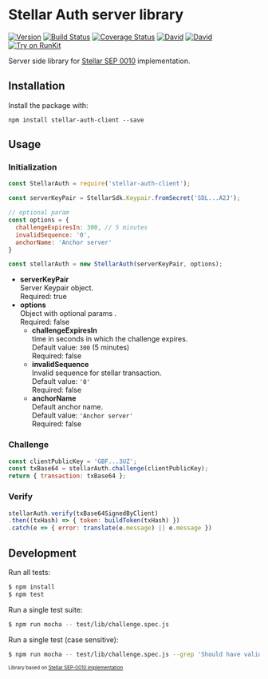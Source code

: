 # Stellar Auth server library
[![Version](https://img.shields.io/npm/v/stellar-auth-client.svg)](https://www.npmjs.org/package/stellar-auth-client)
[![Build Status](https://api.travis-ci.org/dolcalmi/stellar-auth-client.svg?branch=master)](https://travis-ci.org/dolcalmi/stellar-auth-client)
[![Coverage Status](https://coveralls.io/repos/github/dolcalmi/stellar-auth-client/badge.svg?branch=master)](https://coveralls.io/github/dolcalmi/stellar-auth-client?branch=master)
[![David](https://img.shields.io/david/dolcalmi/stellar-auth-client.svg)](https://david-dm.org/dolcalmi/stellar-auth-client)
[![David](https://img.shields.io/david/dev/dolcalmi/stellar-auth-client.svg)](https://david-dm.org/dolcalmi/stellar-auth-client?type=dev)
[![Try on RunKit](https://badge.runkitcdn.com/stellar-auth-client.svg)](https://runkit.com/npm/stellar-auth-client)

Server side library for [Stellar SEP 0010](https://github.com/stellar/stellar-protocol/blob/master/ecosystem/sep-0010.md) implementation.

## Installation

Install the package with:

    npm install stellar-auth-client --save

## Usage

### Initialization

``` js
const StellarAuth = require('stellar-auth-client');

const serverKeyPair = StellarSdk.Keypair.fromSecret('SDL...A2J');

// optional param
const options = {
  challengeExpiresIn: 300, // 5 minutes
  invalidSequence: '0',
  anchorName: 'Anchor server'
}

const stellarAuth = new StellarAuth(serverKeyPair, options);
```

- **serverKeyPair**\
Server Keypair object.\
Required: true
- **options**\
Object with optional params .\
Required: false
  - **challengeExpiresIn**\
  time in seconds in which the challenge expires.\
  Default value: `300` (5 minutes)\
  Required: false
  - **invalidSequence**\
  Invalid sequence for stellar transaction.\
  Default value: `'0'`\
  Required: false
  - **anchorName**\
  Default anchor name.\
  Default value: `'Anchor server'`\
  Required: false

### Challenge

``` js
const clientPublicKey = 'GBF...3UZ';
const txBase64 = stellarAuth.challenge(clientPublicKey);
return { transaction: txBase64 };
```

### Verify

``` js
stellarAuth.verify(txBase64SignedByClient)
.then((txHash) => { token: buildToken(txHash) })
.catch(e => { error: translate(e.message) || e.message })
```

## Development

Run all tests:

```bash
$ npm install
$ npm test
```

Run a single test suite:

```bash
$ npm run mocha -- test/lib/challenge.spec.js
```

Run a single test (case sensitive):

```bash
$ npm run mocha -- test/lib/challenge.spec.js --grep 'Should have valid timebounds'
```
<sub><sup>Library based on [Stellar SEP-0010 implementation](https://github.com/gzigzigzeo/stellar-sep-0010-implementation)</sup></sub>
